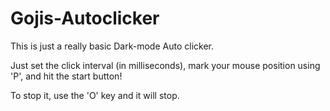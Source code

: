 # Gojis-Autoclicker
 
This is just a really basic Dark-mode Auto clicker. 

Just set the click interval (in milliseconds), mark your mouse position using 'P', and hit the start button! 

To stop it, use the 'O' key and it will stop.

